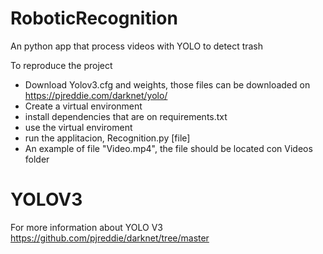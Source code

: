 # RoboticRecognition
An python app that process videos with YOLO to detect trash 

To reproduce the project
- Download Yolov3.cfg and weights, those files can be downloaded on https://pjreddie.com/darknet/yolo/
- Create a virtual environment
- install dependencies that are on requirements.txt
- use the virtual enviroment
- run the applitacion, Recognition.py [file]
- An example of file "Video.mp4", the file should be located con Videos folder


# YOLOV3
For more information about YOLO V3 https://github.com/pjreddie/darknet/tree/master
